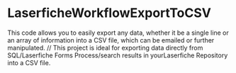 # LaserficheWorkflowExportToCSV
This code allows you to easily export any data, whether it be a single line or an array of information into a CSV file, 
which can be emailed or further manipulated.
//
This project is ideal for exporting data directly from SQL/Laserfiche Forms Process/search results in yourLaserfiche Repository 
into a CSV file.
